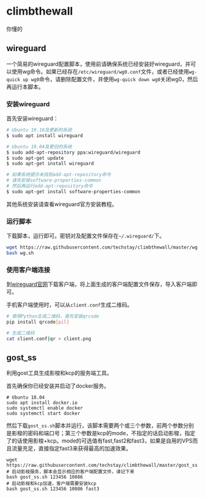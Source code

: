# climbthewall

你懂的

## wireguard

一个简易的wireguard配置脚本，使用前请确保系统已经安装好wireguard，并可以使用wg命令。如果已经存在`/etc/wireguard/wg0.conf`文件，或者已经使用`wg-quick up wg0`命令，请删除配置文件，并使用`wg-quick down wg0`关闭wg0，然后再运行本脚本。

### 安装wireguard

首先安装wireguard：

```sh
# Ubuntu 19.10及更新的系统
$ sudo apt install wireguard

# Ubuntu 19.04及更旧的系统
$ sudo add-apt-repository ppa:wireguard/wireguard
$ sudo apt-get update
$ sudo apt-get install wireguard

# 如果系统提示未找到add-apt-repository命令
# 请先安装software-properties-common
# 然后再运行add-apt-repository命令
$ sudo apt-get install software-properties-common
```

其他系统安装请查看wireguard官方安装教程。

### 运行脚本

下载脚本，运行即可。密钥对及配置文件保存在`~/.wireguard/`下。

```sh
wget https://raw.githubusercontent.com/techstay/climbthewall/master/wg.sh
bash wg.sh
```

### 使用客户端连接

到[wireguard官网](https://www.wireguard.com/install/)下载客户端，将上面生成的客户端配置文件保存，导入客户端即可。

手机客户端使用时，可以从`client.conf`生成二维码。

```sh
# 使用Python生成二维码，首先安装qrcode
pip install qrcode[pil]

# 生成二维码
cat client.conf|qr > client.png
```

## gost_ss

利用gost工具生成影梭和kcp的服务端工具。

首先确保你已经安装并启动了docker服务。

```shell script
# Ubuntu 18.04
sudo apt install docker.io
sudo systemctl enable docker
sudo systemctl start docker
```

然后下载`gost_ss.sh`脚本并运行，该脚本需要两个或三个参数，前两个参数分别是影梭的密码和端口号；第三个参数是kcp的mode，不指定的话启动影梭，指定了的话使用影梭+kcp。mode的可选值有fast,fast2和fast3，如果是自用的VPS而且流量充足，直接指定fast3来获得最高的加速效果。

```shell script
wget https://raw.githubusercontent.com/techstay/climbthewall/master/gost_ss.sh
# 启动影梭服务，脚本会显示相应的客户端配置文件，请记下来
bash gost_ss.sh 123456 10086
# 启动影梭和kcp加速，客户端需要安装kcp
bash gost_ss.sh 123456 10086 fast3
```

